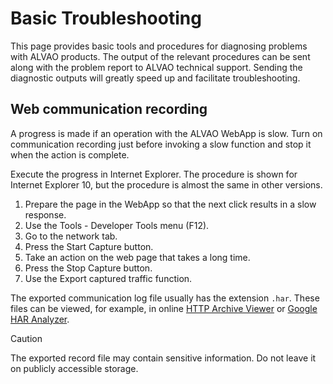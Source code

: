 # Basic Troubleshooting
     
This page provides basic tools and procedures for diagnosing problems with ALVAO products. The output of the relevant procedures can be sent along with the problem report to ALVAO technical support. Sending the diagnostic outputs will greatly speed up and facilitate troubleshooting.
      
## Web communication recording
     
A progress is made if an operation with the ALVAO WebApp is slow. Turn on communication recording just before invoking a slow function and stop it when the action is complete.
     
Execute the progress in Internet Explorer. The procedure is shown for Internet Explorer 10, but the procedure is almost the same in other versions.
      
1. Prepare the page in the WebApp so that the next click results in a slow response.
2. Use the Tools - Developer Tools menu (F12).
3. Go to the network tab.
4. Press the Start Capture button.
5. Take an action on the web page that takes a long time.
6. Press the Stop Capture button.
7. Use the Export captured traffic function.

The exported communication log file usually has the extension `.har`. These files can be viewed, for example, in online [HTTP Archive Viewer](http://www.softwareishard.com/har/viewer/)         or [Google HAR Analyzer](https://toolbox.googleapps.com/apps/har_analyzer/).

> [!CAUTION]
> The exported record file may contain sensitive information. Do not leave it on publicly accessible storage.
